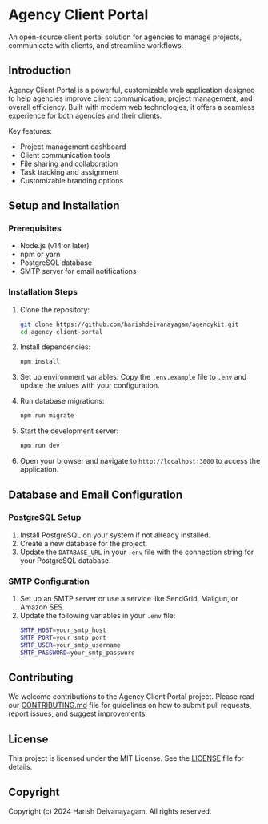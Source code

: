 # Agency Client Portal

An open-source client portal solution for agencies to manage projects, communicate with clients, and streamline workflows.

## Introduction

Agency Client Portal is a powerful, customizable web application designed to help agencies improve client communication, project management, and overall efficiency. Built with modern web technologies, it offers a seamless experience for both agencies and their clients.

Key features:
- Project management dashboard
- Client communication tools
- File sharing and collaboration
- Task tracking and assignment
- Customizable branding options

## Setup and Installation

### Prerequisites

- Node.js (v14 or later)
- npm or yarn
- PostgreSQL database
- SMTP server for email notifications

### Installation Steps

1. Clone the repository:
   ```bash
   git clone https://github.com/harishdeivanayagam/agencykit.git
   cd agency-client-portal
   ```

2. Install dependencies:
   ```bash
   npm install
   ```

3. Set up environment variables:
   Copy the `.env.example` file to `.env` and update the values with your configuration.

4. Run database migrations:
   ```bash
   npm run migrate
   ```

5. Start the development server:
   ```bash
   npm run dev
   ```

6. Open your browser and navigate to `http://localhost:3000` to access the application.

## Database and Email Configuration

### PostgreSQL Setup

1. Install PostgreSQL on your system if not already installed.
2. Create a new database for the project.
3. Update the `DATABASE_URL` in your `.env` file with the connection string for your PostgreSQL database.

### SMTP Configuration

1. Set up an SMTP server or use a service like SendGrid, Mailgun, or Amazon SES.
2. Update the following variables in your `.env` file:
   ```bash
   SMTP_HOST=your_smtp_host
   SMTP_PORT=your_smtp_port
   SMTP_USER=your_smtp_username
   SMTP_PASSWORD=your_smtp_password
   ```

## Contributing

We welcome contributions to the Agency Client Portal project. Please read our [CONTRIBUTING.md](CONTRIBUTING.md) file for guidelines on how to submit pull requests, report issues, and suggest improvements.

## License

This project is licensed under the MIT License. See the [LICENSE](LICENSE) file for details.

## Copyright

Copyright (c) 2024 Harish Deivanayagam. All rights reserved.
